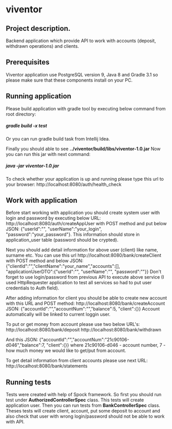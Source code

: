 # viventor
## Project description.
Backend application which provide API to work with accounts (deposit, withdrawn operations) and clients.

## Prerequisites
Viventor application use PostgreSQL version 9, Java 8 and Gradle 3.1 so please make sure that these components install
on your PC.

## Running application
Please build application with gradle tool by executing below command from root directory:
##### gradle build -x test
Or you can run gradle build task from Intellij Idea.

Finally you should able to see **../viventor/build/libs/viventor-1.0.jar**
Now you can run this jar with next command:
##### java -jar viventor-1.0.jar

To check whether your application is up and running please type this url to your browser:
http://localhost:8080/auth/health_check

## Work with application
Before start working with application you should create system user with login and password by executing below URL:
http://localhost:8080/auth/createAppUser with POST method and put below JSON:
{"userId":"", "userName":"your_login", "password":"your_password"}. This information should store in application_user table (password should be crypted).

Next you should add detail information for above user (client) like name, surname etc.
You can use this url http://localhost:8080/bank/createClient with POST method and below JSON:
{"clientId":"","clientName":"your_name","accounts":[], "applicationUserDTO":{"userId":"", "userName":"", "password":""}}
Don't forget to use login/password from previous API to execute above service (I used HttpRequester application to test all services so had to put user credentials to Auth field).

After adding information for client you should be able to create new account with this URL and POST method:
http://localhost:8080/bank/createAccount
JSON:
{"accountId":"","accountNum":"","balance":5, "client":{}}
Account automatically will be linked to current loggin user.

To put or get money from account please use two below URL's:
http://localhost:8080/bank/deposit
http://localhost:8080/bank/withdrawn

And this JSON:
{"accountId":"","accountNum":"21c90106-d046","balance":7, "client":{}}
where 21c90106-d046 - account number, 7 - how much money we would like to get/put from account.

To get detail information from client accounts please use next URL:
http://localhost:8080/bank/statements


## Running tests

Tests were created with help of Spock framework. 
So first you should run test under **AuthorizedControllerSpec** class. This tests will create application user.
Then you can run tests from **BankControllerSpec** class. Theses tests will create client, account, put some deposit to account and also check that user with wrong login/password should not be able to work with API.
